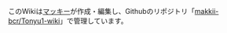 
このWikiは[マッキー](https://www.tonyu.jp/project/userInfo.cgi?user=mkns&)が作成・編集し、Githubのリポジトリ「[makkii-bcr/Tonyu1-wiki](https://github.com/makkii-bcr/Tonyu1-wiki)」で管理しています。
